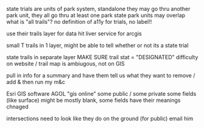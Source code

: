 state trials are units of park system, standalone
they may go thru another park unit, they all go thru at least one park
state park units may overlap
what is "all trails"?
no definition of a11y for trials, no label!!

use their trails layer for data
hit liver service for arcgis

small T trails in 1 layer, might be able to tell whether or not its a state trial

state trails in separate layer
MAKE SURE trail stat = "DESIGNATED"
difficulty on website / trail map is ambiugous, not on GIS

pull in info for a summary and have them tell us what they want to remove / add & then run my m&c


Esri GIS software
AGOL "gis online"
some public / some private
some fields (like surface) might be mostly blank, some fields have their meanings chnaged


intersections need to look like they do on the ground (for public)
email him